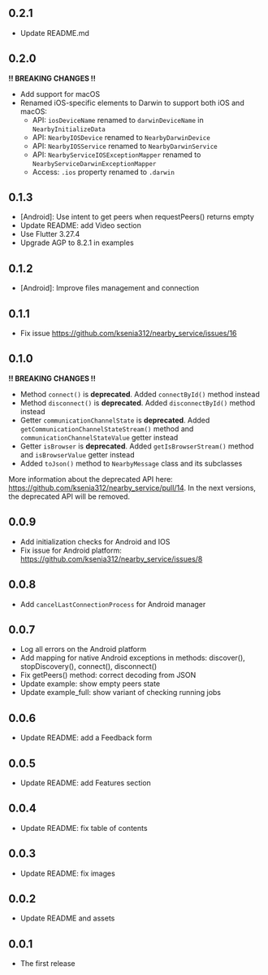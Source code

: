 ## 0.2.1

- Update README.md

## 0.2.0

**!! BREAKING CHANGES !!**

- Add support for macOS
- Renamed iOS-specific elements to Darwin to support both iOS and macOS:
  - API: `iosDeviceName` renamed to `darwinDeviceName` in `NearbyInitializeData`
  - API: `NearbyIOSDevice` renamed to `NearbyDarwinDevice`
  - API: `NearbyIOSService` renamed to `NearbyDarwinService`
  - API: `NearbyServiceIOSExceptionMapper` renamed to `NearbyServiceDarwinExceptionMapper`
  - Access: `.ios` property renamed to `.darwin`

## 0.1.3

- [Android]: Use intent to get peers when requestPeers() returns empty
- Update README: add Video section
- Use Flutter 3.27.4
- Upgrade AGP to 8.2.1 in examples

## 0.1.2

- [Android]: Improve files management and connection

## 0.1.1

- Fix issue https://github.com/ksenia312/nearby_service/issues/16

## 0.1.0

**!! BREAKING CHANGES !!**

- Method `connect()` is **deprecated**. Added `connectById()` method instead
- Method `disconnect()` is **deprecated**. Added `disconnectById()` method instead
- Getter `communicationChannelState` is **deprecated**. Added `getCommunicationChannelStateStream()` method
  and `communicationChannelStateValue` getter instead
- Getter `isBrowser` is **deprecated**. Added `getIsBrowserStream()` method and `isBrowserValue` getter instead
- Added `toJson()` method to `NearbyMessage` class and its subclasses

More information about the deprecated API here: https://github.com/ksenia312/nearby_service/pull/14.
In the next versions, the deprecated API will be removed.

## 0.0.9

- Add initialization checks for Android and IOS
- Fix issue for Android platform: https://github.com/ksenia312/nearby_service/issues/8

## 0.0.8

- Add `cancelLastConnectionProcess` for Android manager

## 0.0.7

- Log all errors on the Android platform
- Add mapping for native Android exceptions in methods: discover(), stopDiscovery(), connect(), disconnect()
- Fix getPeers() method: correct decoding from JSON
- Update example: show empty peers state
- Update example_full: show variant of checking running jobs

## 0.0.6

- Update README: add a Feedback form

## 0.0.5

- Update README: add Features section

## 0.0.4

- Update README: fix table of contents

## 0.0.3

- Update README: fix images

## 0.0.2

- Update README and assets

## 0.0.1

- The first release
